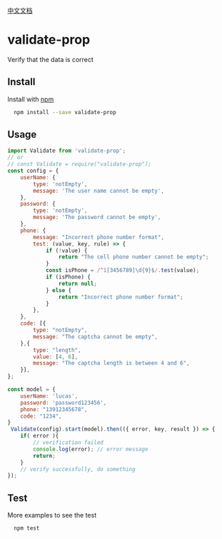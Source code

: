 
[中文文档](https://github.com/huweicool/validate-prop/blob/master/README-Chinese.md)

# validate-prop

Verify that the data is correct


## Install

Install with [npm](https://www.npmjs.com/package/validate-prop)

```sh
  npm install --save validate-prop
```


## Usage

```js
import Validate from 'validate-prop';
// or
// const Validate = require("validate-prop");
const config = {
    userName: {
        type: 'notEmpty',
        message: 'The user name cannot be empty',
    },
    password: {
        type: 'notEmpty',
        message: 'The password cannot be empty',
    },
    phone: {
        message: "Incorrect phone number format",
        test: (value, key, rule) => {
            if (!value) {
                return "The cell phone number cannot be empty";
            }
            const isPhone = /^1[3456789]\d{9}$/.test(value);
            if (isPhone) {
                return null;
            } else {
                return "Incorrect phone number format";
            }
        },
    },
    code: [{
        type: "notEmpty",
        message: "The captcha cannot be empty",
    },{
        type: "length",
        value: [4, 6],
        message: "The captcha length is between 4 and 6",
    }],
};

const model = {
    userName: 'lucas',
    password: 'password123456',
    phone: "13912345678",
    code: "1234",
}
 Validate(config).start(model).then(({ error, key, result }) => {
    if( error ){
        // verification failed
        console.log(error); // error message
        return;
    }
    // verify successfully, do something
});
```

## Test
More examples to see the test
```sh
  npm test
```